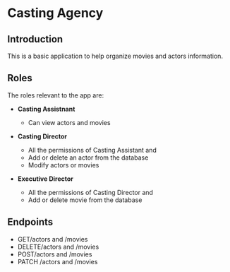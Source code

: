 # Casting Agency

## Introduction
This is a basic application to help organize movies and actors information.

## Roles
 The roles relevant to the app are:
-  **Casting Assistnant**
	- Can view actors and movies
-  **Casting Director**
	- All the permissions of Casting Assistant and
	- Add or delete an actor from the database
	- Modify actors or movies

-  **Executive Director**
	- All the permissions of Casting Director and
	- Add or delete movie from the database

## Endpoints
- GET/actors and /movies
- DELETE/actors and /movies
- POST/actors and /movies
- PATCH /actors and /movies

